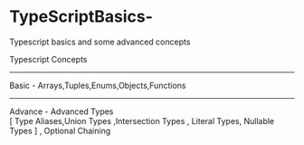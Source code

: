 # TypeScriptBasics-
Typescript basics  and some advanced concepts 

Typescript Concepts <br>
<hr>
Basic - Arrays,Tuples,Enums,Objects,Functions <br>
<hr>
Advance - Advanced Types <br>
[
Type Aliases,Union Types ,Intersection Types , Literal Types, Nullable Types
] , Optional Chaining

